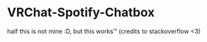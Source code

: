 # VRChat-Spotify-Chatbox
half this is not mine :D, but this works:tm:
(credits to stackoverflow <3)
